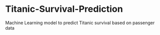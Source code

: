 # Titanic-Survival-Prediction
Machine Learning model to predict Titanic survival based on passenger data
